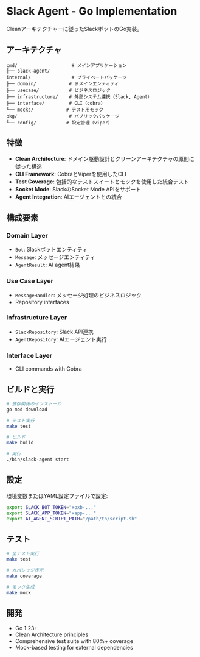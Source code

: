 # Slack Agent - Go Implementation

Cleanアーキテクチャーに従ったSlackボットのGo実装。

## アーキテクチャ

```
cmd/                    # メインアプリケーション
├── slack-agent/
internal/               # プライベートパッケージ
├── domain/            # ドメインエンティティ
├── usecase/           # ビジネスロジック
├── infrastructure/    # 外部システム連携（Slack, Agent）
├── interface/         # CLI（cobra）
└── mocks/            # テスト用モック
pkg/                   # パブリックパッケージ
└── config/           # 設定管理（viper）
```

## 特徴

- **Clean Architecture**: ドメイン駆動設計とクリーンアーキテクチャの原則に従った構造
- **CLI Framework**: CobraとViperを使用したCLI
- **Test Coverage**: 包括的なテストスイートとモックを使用した統合テスト
- **Socket Mode**: SlackのSocket Mode APIをサポート
- **Agent Integration**: AIエージェントとの統合

## 構成要素

### Domain Layer
- `Bot`: Slackボットエンティティ
- `Message`: メッセージエンティティ  
- `AgentResult`: AI agent結果

### Use Case Layer
- `MessageHandler`: メッセージ処理のビジネスロジック
- Repository interfaces

### Infrastructure Layer
- `SlackRepository`: Slack API連携
- `AgentRepository`: AIエージェント実行

### Interface Layer
- CLI commands with Cobra

## ビルドと実行

```bash
# 依存関係のインストール
go mod download

# テスト実行
make test

# ビルド
make build

# 実行
./bin/slack-agent start
```

## 設定

環境変数またはYAML設定ファイルで設定:

```bash
export SLACK_BOT_TOKEN="xoxb-..."
export SLACK_APP_TOKEN="xapp-..."
export AI_AGENT_SCRIPT_PATH="/path/to/script.sh"
```

## テスト

```bash
# 全テスト実行
make test

# カバレッジ表示
make coverage

# モック生成
make mock
```

## 開発

- Go 1.23+
- Clean Architecture principles
- Comprehensive test suite with 80%+ coverage
- Mock-based testing for external dependencies